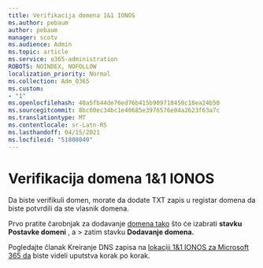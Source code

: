 ```yaml
---
title: Verifikacija domena 1&1 IONOS
ms.author: pebaum
author: pebaum
manager: scotv
ms.audience: Admin
ms.topic: article
ms.service: o365-administration
ROBOTS: NOINDEX, NOFOLLOW
localization_priority: Normal
ms.collection: Adm_O365
ms.custom:
- "1"
ms.openlocfilehash: 40a5fb44de76ed76b415b909718450c18ea24b50
ms.sourcegitcommit: 8bc60ec34bc1e40685e3976576e04a2623f63a7c
ms.translationtype: MT
ms.contentlocale: sr-Latn-RS
ms.lasthandoff: 04/15/2021
ms.locfileid: "51808040"
---
```

# <a name="verify-your-domain-with-11-ionos"></a>Verifikacija domena 1&1 IONOS

Da biste verifikuli domen, morate da dodate TXT zapis u registar domena da biste potvrdili da ste vlasnik domena. 

Prvo pratite čarobnjak za dodavanje [domena tako](https://admin.microsoft.com/Adminportal#/Domains) što će izabrati **stavku Postavke domeni** , a \> zatim stavku **Dodavanje domena.**
  
Pogledajte članak Kreiranje DNS zapisa na [lokaciji 1&1 IONOS za Microsoft 365 da](https://docs.microsoft.com/microsoft-365/admin/dns/create-dns-records-at-1-1-internet) biste videli uputstva korak po korak.